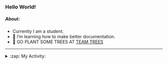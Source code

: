 ### Hello World!

##### About:
- Currently I am a student.
- 🌱 I’m learning how to make better documentation.
- 🌱 GO PLANT SOME TREES AT [TEAM TREES](https://teamtrees.org/)

---
<details>
  <summary>:zap: My Activity:</summary>
  
<!--START_SECTION:waka-->
![Code Time](http://img.shields.io/badge/Code%20Time-1%2C077%20hrs%2048%20mins-blue)

**I'm a Night 🦉** 

```text
🌞 Morning                1545 commits        ██░░░░░░░░░░░░░░░░░░░░░░░   09.86 % 
🌆 Daytime                5112 commits        ████████░░░░░░░░░░░░░░░░░   32.63 % 
🌃 Evening                4567 commits        ███████░░░░░░░░░░░░░░░░░░   29.15 % 
🌙 Night                  4442 commits        ███████░░░░░░░░░░░░░░░░░░   28.35 % 
```
📅 **I'm Most Productive on Wednesday** 

```text
Monday                   2315 commits        ████░░░░░░░░░░░░░░░░░░░░░   14.78 % 
Tuesday                  1911 commits        ███░░░░░░░░░░░░░░░░░░░░░░   12.20 % 
Wednesday                3647 commits        ██████░░░░░░░░░░░░░░░░░░░   23.28 % 
Thursday                 2116 commits        ███░░░░░░░░░░░░░░░░░░░░░░   13.51 % 
Friday                   1550 commits        ██░░░░░░░░░░░░░░░░░░░░░░░   09.89 % 
Saturday                 1444 commits        ██░░░░░░░░░░░░░░░░░░░░░░░   09.22 % 
Sunday                   2683 commits        ████░░░░░░░░░░░░░░░░░░░░░   17.13 % 
```


📊 **This Week I Spent My Time On** 

```text
🔥 Editors: 
VS Code                  8 hrs 59 mins       █████████████████████████   100.00 % 

🐱‍💻 Projects: 
CSF22                    5 hrs 20 mins       ███████████████░░░░░░░░░░   59.46 % 
praise                   3 hrs 33 mins       ██████████░░░░░░░░░░░░░░░   39.56 % 
os-lab                   5 mins              ░░░░░░░░░░░░░░░░░░░░░░░░░   00.98 % 
```


 Last Updated on 27/03/2023 20:08:20 UTC
<!--END_SECTION:waka-->
</details>
